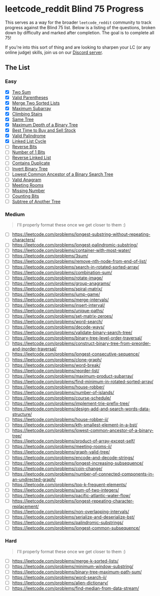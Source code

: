 # leetcode_reddit Blind 75 Progress

This serves as a way for the broader `leetcode_reddit` community to track progress against the Blind 75 list. Below is a listing of the questions, broken down by difficulty and marked after completion. The goal is to complete all 75!

If you're into this sort of thing and are looking to sharpen your LC (or any online judge) skills, join us on our [Discord server](https://discord.gg/q3qfBt3ZkQ).

## The List

### Easy

- [x] [Two Sum](https://leetcode.com/problems/two-sum/)
- [x] [Valid Parentheses](https://leetcode.com/problems/valid-parentheses/)
- [x] [Merge Two Sorted Lists](https://leetcode.com/problems/merge-two-sorted-lists/)
- [x] [Maximum Subarray](https://leetcode.com/problems/maximum-subarray/)
- [x] [Climbing Stairs](https://leetcode.com/problems/climbing-stairs/)
- [x] [Same Tree](https://leetcode.com/problems/same-tree/)
- [x] [Maximum Depth of a Binary Tree](https://leetcode.com/problems/maximum-depth-of-binary-tree/)
- [x] [Best Time to Buy and Sell Stock](https://leetcode.com/problems/best-time-to-buy-and-sell-stock/)
- [x] [Valid Palindrome](https://leetcode.com/problems/valid-palindrome/)
- [x] [Linked List Cycle](https://leetcode.com/problems/linked-list-cycle/)
- [ ] [Reverse Bits](https://leetcode.com/problems/reverse-bits/)
- [ ] [Number of 1 Bits](https://leetcode.com/problems/number-of-1-bits/)
- [ ] [Reverse Linked List](https://leetcode.com/problems/reverse-linked-list/)
- [ ] [Contains Duplicate](https://leetcode.com/problems/contains-duplicate/)
- [ ] [Invert Binary Tree](https://leetcode.com/problems/invert-binary-tree/)
- [ ] [Lowest Common Ancestor of a Binary Search Tree](https://leetcode.com/problems/lowest-common-ancestor-of-a-binary-search-tree/)
- [ ] [Valid Anagram](https://leetcode.com/problems/valid-anagram/)
- [ ] [Meeting Rooms](https://leetcode.com/problems/meeting-rooms/)
- [ ] [Missing Number](https://leetcode.com/problems/missing-number/)
- [ ] [Counting Bits](https://leetcode.com/problems/counting-bits/)
- [ ] [Subtree of Another Tree](https://leetcode.com/problems/subtree-of-another-tree/)

### Medium

> I'll properly format these once we get closer to them :)

- [ ] https://leetcode.com/problems/longest-substring-without-repeating-characters/
- [ ] https://leetcode.com/problems/longest-palindromic-substring/
- [ ] https://leetcode.com/problems/container-with-most-water/
- [ ] https://leetcode.com/problems/3sum/
- [ ] https://leetcode.com/problems/remove-nth-node-from-end-of-list/
- [ ] https://leetcode.com/problems/search-in-rotated-sorted-array/
- [ ] https://leetcode.com/problems/combination-sum/
- [ ] https://leetcode.com/problems/rotate-image/
- [ ] https://leetcode.com/problems/group-anagrams/
- [ ] https://leetcode.com/problems/spiral-matrix/
- [ ] https://leetcode.com/problems/jump-game/
- [ ] https://leetcode.com/problems/merge-intervals/
- [ ] https://leetcode.com/problems/insert-interval/
- [ ] https://leetcode.com/problems/unique-paths/
- [ ] https://leetcode.com/problems/set-matrix-zeroes/
- [ ] https://leetcode.com/problems/word-search/
- [ ] https://leetcode.com/problems/decode-ways/
- [ ] https://leetcode.com/problems/validate-binary-search-tree/
- [ ] https://leetcode.com/problems/binary-tree-level-order-traversal/
- [ ] https://leetcode.com/problems/construct-binary-tree-from-preorder-and-inorder-traversal/
- [ ] https://leetcode.com/problems/longest-consecutive-sequence/
- [ ] https://leetcode.com/problems/clone-graph/
- [ ] https://leetcode.com/problems/word-break/
- [ ] https://leetcode.com/problems/reorder-list/
- [ ] https://leetcode.com/problems/maximum-product-subarray/
- [ ] https://leetcode.com/problems/find-minimum-in-rotated-sorted-array/
- [ ] https://leetcode.com/problems/house-robber/
- [ ] https://leetcode.com/problems/number-of-islands/
- [ ] https://leetcode.com/problems/course-schedule/
- [ ] https://leetcode.com/problems/implement-trie-prefix-tree/
- [ ] https://leetcode.com/problems/design-add-and-search-words-data-structure/
- [ ] https://leetcode.com/problems/house-robber-ii/
- [ ] https://leetcode.com/problems/kth-smallest-element-in-a-bst/
- [ ] https://leetcode.com/problems/lowest-common-ancestor-of-a-binary-tree/
- [ ] https://leetcode.com/problems/product-of-array-except-self/
- [ ] https://leetcode.com/problems/meeting-rooms-ii/
- [ ] https://leetcode.com/problems/graph-valid-tree/
- [ ] https://leetcode.com/problems/encode-and-decode-strings/
- [ ] https://leetcode.com/problems/longest-increasing-subsequence/
- [ ] https://leetcode.com/problems/coin-change/
- [ ] https://leetcode.com/problems/number-of-connected-components-in-an-undirected-graph/
- [ ] https://leetcode.com/problems/top-k-frequent-elements/
- [ ] https://leetcode.com/problems/sum-of-two-integers/
- [ ] https://leetcode.com/problems/pacific-atlantic-water-flow/
- [ ] https://leetcode.com/problems/longest-repeating-character-replacement/
- [ ] https://leetcode.com/problems/non-overlapping-intervals/
- [ ] https://leetcode.com/problems/serialize-and-deserialize-bst/
- [ ] https://leetcode.com/problems/palindromic-substrings/
- [ ] https://leetcode.com/problems/longest-common-subsequence/

### Hard

> I'll properly format these once we get closer to them :)

- [ ] https://leetcode.com/problems/merge-k-sorted-lists/
- [ ] https://leetcode.com/problems/minimum-window-substring/
- [ ] https://leetcode.com/problems/binary-tree-maximum-path-sum/
- [ ] https://leetcode.com/problems/word-search-ii/
- [ ] https://leetcode.com/problems/alien-dictionary/
- [ ] https://leetcode.com/problems/find-median-from-data-stream/
